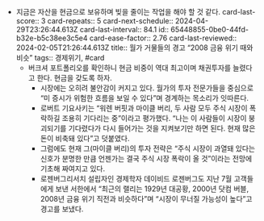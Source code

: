 - 지금은 자산을 현금으로 보유하며 빚을 줄이는 작업을 해야 할 것 같다.
  card-last-score:: 3
  card-repeats:: 5
  card-next-schedule:: 2024-04-29T23:26:44.613Z
  card-last-interval:: 84.1
  id:: 65448855-0be0-44fd-b32e-b5c38ee3c5e4
  card-ease-factor:: 2.76
  card-last-reviewed:: 2024-02-05T21:26:44.613Z
  title:: 월가 거물들의 경고 “2008 금융 위기 때와 비슷”
  tags:: 경제위기, #card
  * 버크셔 포트폴리오를 확인하니 현금 비중이 역대 최고이며 채권투자를 늘렸다고 한다. 현금을 갖도록 하자.
	- 시장에는 오히려 불안감이 커지고 있다. 월가의 투자 전문가들을 중심으로 “미 증시가 위험한 흐름을 보일 수 있다”며 경계하는 목소리가 잇따른다.
	- 로버트 기요사키는 “워렌 버핏과 마이클 버리, 두 사람 모두 주식 시장이 폭락하길 조용히 기다리는 중”이라고 평가했다. “나는 이 사람들이 시장이 붕괴되기를 기다렸다가 다시 들어가는 것을 지켜보기만 하면 된다. 현재 많은 돈이 비축돼 있다”고 덧붙였다.
	- 그럼에도 현재 그(마이클 버리)의 투자 전략은 “주식 시장이 과열돼 있다는 신호가 분명한 만큼 언젠가는 결국 주식 시장 폭락이 올 것”이라는 전망에 기초해 짜여지고 있다.
	- 로젠버그리서치 설립자인 경제학자 데이비드 로젠버그도 지난 7월 고객들에게 보낸 서한에서 “최근의 랠리는 1929년 대공황, 2000년 닷컴 버블, 2008년 금융 위기 직전과 비슷하다”며 “시장이 무너질 가능성이 높다”고 경고를 보냈다.